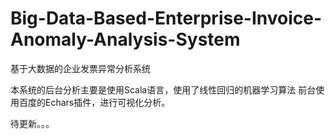 # Big-Data-Based-Enterprise-Invoice-Anomaly-Analysis-System
基于大数据的企业发票异常分析系统

本系统的后台分析主要是使用Scala语言，使用了线性回归的机器学习算法
前台使用百度的Echars插件，进行可视化分析。

待更新。。。
